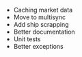 
* Caching market data
* Move to multisync
* Add ship scrapping
* Better documentation
* Unit tests
* Better exceptions

